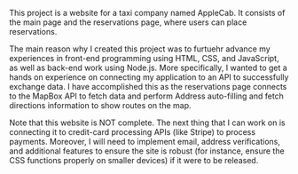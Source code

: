 This project is a website for a taxi company named AppleCab. It consists of the main page and 
the reservations page, where users can place reservations. 

The main reason why I created this project was to furtuehr advance my experiences
in front-end programming using HTML, CSS, and JavaScript, as well as back-end work using Node.js.
More specifically, I wanted to get a hands on experience on connecting my application to an API to successfully exchange data. 
I have accomplished this as the reservations page connects to the MapBox API to fetch data and perform Address auto-filling 
and fetch directions information to show routes on the map.

Note that this website is NOT complete. The next thing that I can work on is connecting it to credit-card processing APIs
(like Stripe) to process payments. Moreover, I will need to implement email, address verifications, and additional features to
ensure the site is robust (for instance, ensure the CSS functions properly on smaller devices) if it were to be released.
